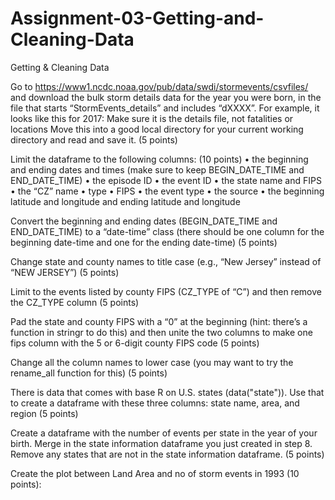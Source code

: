 # Assignment-03-Getting-and-Cleaning-Data
Getting & Cleaning Data

Go to https://www1.ncdc.noaa.gov/pub/data/swdi/stormevents/csvfiles/ and download the bulk storm details data for the year you were born, in the file that starts “StormEvents_details” and includes “dXXXX”. For example, it looks like this for 2017:
Make sure it is the details file, not fatalities or locations Move this into a good local directory for your current working directory and read and save it. (5 points)

Limit the dataframe to the following columns: (10 points) • the beginning and ending dates and times (make sure to keep BEGIN_DATE_TIME and END_DATE_TIME) • the episode ID • the event ID • the state name and FIPS • the “CZ” name • type • FIPS • the event type • the source • the beginning latitude and longitude and ending latitude and longitude

Convert the beginning and ending dates (BEGIN_DATE_TIME and END_DATE_TIME) to a “date-time” class (there should be one column for the beginning date-time and one for the ending date-time) (5 points)

Change state and county names to title case (e.g., “New Jersey” instead of “NEW JERSEY”) (5 points)

Limit to the events listed by county FIPS (CZ_TYPE of “C”) and then remove the CZ_TYPE column (5 points)

Pad the state and county FIPS with a “0” at the beginning (hint: there’s a function in stringr to do this) and then unite the two columns to make one fips column with the 5 or 6-digit county FIPS code (5 points)

Change all the column names to lower case (you may want to try the rename_all function for this) (5 points)

There is data that comes with base R on U.S. states (data("state")). Use that to create a dataframe with these three columns: state name, area, and region (5 points)

Create a dataframe with the number of events per state in the year of your birth. Merge in the state information dataframe you just created in step 8. Remove any states that are not in the state information dataframe. (5 points)

Create the plot between Land Area and no of storm events in 1993 (10 points):
